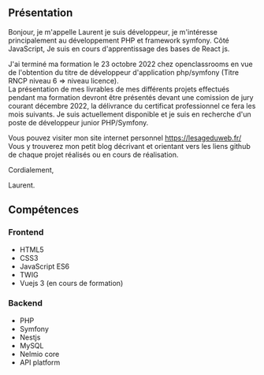 <h2>Présentation</h2>

<p>Bonjour, je m'appelle Laurent je suis développeur, je m'intéresse principalement au développement PHP et framework symfony.
Côté JavaScript, Je suis en cours d'apprentissage des bases de React js.

J'ai terminé ma formation le 23 octobre 2022 chez openclassrooms en vue de l'obtention du titre de développeur d'application php/symfony (Titre RNCP niveau 6 => niveau licence).<br>
La présentation de mes livrables de mes différents projets effectués pendant ma formation devront être présentés devant une comission de jury courant décembre 2022, la délivrance du certificat professionnel ce fera les mois suivants.
Je suis actuellement disponible et je suis en recherche d'un poste de développeur junior PHP/Symfony.

Vous pouvez visiter mon site internet personnel https://lesageduweb.fr/ <br>
Vous y trouverez mon petit blog décrivant et orientant vers les liens github de chaque projet réalisés ou en cours de réalisation.</p>

Cordialement,

Laurent.


<h2>Compétences</h2>

<!--<img src="https://github.com/laurent-66/img/blob/main/Image-skills-github.png">-->

<h3>Frontend</h3>
<ul>
  <li>HTML5</li>
  <li>CSS3</li>
  <li>JavaScript ES6</li>
  <li>TWIG</li>  
  <li>Vuejs 3 (en cours de formation)</li>   
</ul>

<h3>Backend</h3>
<ul>
  <li>PHP</li>
  <li>Symfony</li>
  <li>Nestjs</li>
  <li>MySQL</li>
  <li>Nelmio core</li>
  <li>API platform</li>
</ul>
